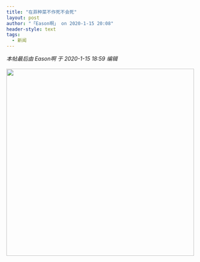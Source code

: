 ```yaml
---
title: "在菲种菜不作死不会死"
layout: post
author: "「Eason啊」 on 2020-1-15 20:08"
header-style: text
tags:
  - 新闻
---
```


<head></head>
<body>
 <i class="pstatus"> 本帖最后由 Eason啊 于 2020-1-15 18:59 编辑 </i>
 <br> 
 <br> 
 <ignore_js_op> 
  <img aid="1327435" src="https://bbs.boniu123.cc/data/attachment/forum/202001/15/185610poxh2mzsjxjcohqh.jpg" zoomfile="data/attachment/forum/202001/15/185610poxh2mzsjxjcohqh.jpg" file="data/attachment/forum/202001/15/185610poxh2mzsjxjcohqh.jpg" width="489" inpost="1"> 
  <div class="tip tip_4 aimg_tip" id="aimg_1327435_menu" style="position: absolute; display: none" disautofocus="true"> 
   <div class="xs0"> 
    <p><strong>photo_2020-01-14_14-15-33.jpg</strong> <em class="xg1">(109.64 KB, 下载次数: 0)</em></p> 
    <p> <a href="forum.php?mod=attachment&amp;aid=MTMyNzQzNXw4ZTgyNGFmYXwxNTc5MDkyNzg1fDB8NTUyMTA4&amp;nothumb=yes" target="_blank">下载附件</a> &nbsp;<a href="javascript:;" onclick="showWindow(this.id, this.getAttribute('url'), 'get', 0);" id="savephoto_1327435" url="home.php?mod=spacecp&amp;ac=album&amp;op=saveforumphoto&amp;aid=1327435&amp;handlekey=savephoto_1327435">保存到相册</a> </p> 
    <p class="xg1 y"><span title="2020-1-15 18:56">1&nbsp;小时前</span> 上传</p> 
   </div> 
   <div class="tip_horn"></div> 
  </div> 
 </ignore_js_op> 
 <br>
</body>


